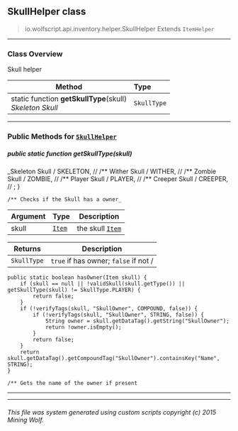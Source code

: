 ## SkullHelper __class__

>io.wolfscript.api.inventory.helper.SkullHelper
>Extends `ItemHelper`

---

### Class Overview

Skull helper

Method | Type   
--- | :--- 
static function __getSkullType__(skull) <br> _Skeleton Skull_ | `SkullType`



---


### Public Methods for [`SkullHelper`](SkullHelper.md)

##### <a id='getskulltype'></a>public static function __getSkullType__(skull)

_Skeleton Skull /
        SKELETON,
        //
        /** Wither Skull /
        WITHER,
        //
        /** Zombie Skull /
        ZOMBIE,
        //
        /** Player Skull /
        PLAYER,
        //
        /** Creeper Skull /
        CREEPER,
        //
        ;
    }

    /** Checks if the Skull has a owner_

Argument | Type | Description  
--- | --- | --- 
skull | [`Item`](..\Item.md) | the skull [`Item`](..\Item.md)

Returns | Description
--- | --- 
`SkullType` | `true` if has owner; `false` if not /
    public static boolean hasOwner(Item skull) {
        if (skull == null || !validSkull(skull.getType()) || getSkullType(skull) != SkullType.PLAYER) {
            return false;
        }
        if (!verifyTags(skull, "SkullOwner", COMPOUND, false)) {
            if (!verifyTags(skull, "SkullOwner", STRING, false)) {
                String owner = skull.getDataTag().getString("SkullOwner");
                return !owner.isEmpty();
            }
            return false;
        }
        return skull.getDataTag().getCompoundTag("SkullOwner").containsKey("Name", STRING);
    }

    /** Gets the name of the owner if present


---
---


###### This file was system generated using custom scripts copyright (c) 2015 Mining Wolf.
	


